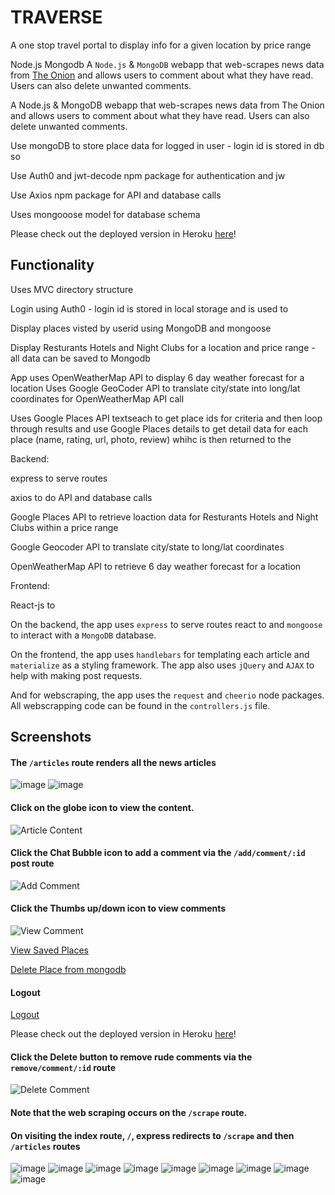 # TRAVERSE

A one stop travel portal to display info for a given location by price range

Node.js Mongodb 
A `Node.js` &amp; `MongoDB` webapp that web-scrapes news data from [The Onion](http://www.theonion.com/) and allows users to comment about what they have read. Users can also delete unwanted comments.

A Node.js & MongoDB webapp that web-scrapes news data from The Onion and allows users to comment about what they have read. Users can also delete unwanted comments.

Use mongoDB to store place data for logged in user - login id is stored in db so 

Use Auth0 and jwt-decode npm package for authentication and jw

Use Axios npm package for API and database calls

Uses mongooose model for database schema

Please check out the deployed version in Heroku [here](https://traverse2.herokuapp.com/)!

## Functionality
Uses MVC directory structure

Login using Auth0 - login id is stored in local storage and is used to 

Display places visted by userid using MongoDB and mongoose

Display Resturants Hotels and Night Clubs for a location and price range - all data can be saved to Mongodb 

App uses OpenWeatherMap API to display 6 day weather forecast for a location
Uses Google GeoCoder API to translate city/state into long/lat coordinates for OpenWeatherMap API call

Uses Google Places API textseach to get place ids for criteria and then loop through results 
and use Google Places details to get detail data for each place (name, rating, url, photo, review) whihc is then returned to the

Backend:

express to serve routes

axios to do API and database calls

Google Places API to retrieve loaction data for Resturants Hotels and Night Clubs within a price range

Google Geocoder API to translate city/state to long/lat coordinates 

OpenWeatherMap API to retrieve 6 day weather forecast for a location

Frontend:

React-js to 




On the backend, the app uses `express` to serve routes react to  and `mongoose` to interact with a `MongoDB` database.

On the frontend, the app uses `handlebars` for templating each article and `materialize` as a styling framework. The app also uses `jQuery` and `AJAX` to help with making post requests.

And for webscraping, the app uses the `request` and `cheerio` node packages. All webscrapping code can be found in the `controllers.js` file.

## Screenshots
#### The `/articles` route renders all the news articles
![image](https://user-images.githubusercontent.com/26799439/35976200-5e5d4aec-0cad-11e8-9f53-45634eb289e1.png)
![image](https://user-images.githubusercontent.com/26799439/35976214-69012f40-0cad-11e8-9f94-534da34da391.png)


#### Click on the globe icon to view the content.
![Article Content](/screenshots/article.png)

#### Click the Chat Bubble icon to add a comment via the `/add/comment/:id` post route
![Add Comment](/screenshots/add-comment.png)

#### Click the Thumbs up/down icon to view comments
![View Comment](/screenshots/view-comment.png)

[View Saved Places](mage](https://user-images.githubusercontent.com/26799439/35977779-fc171372-0cb1-11e8-856e-91ac791549fd.png))



[Delete Place from mongodb ](https://user-images.githubusercontent.com/26799439/35977803-099f98f2-0cb2-11e8-8614-94204718afa7.png)


#### Logout
[Logout](https://user-images.githubusercontent.com/26799439/35977803-099f98f2-0cb2-11e8-8614-94204718afa7.png)

Please check out the deployed version in Heroku [here](https://user-images.githubusercontent.com/26799439/35977803-099f98f2-0cb2-11e8-8614-94204718afa7.png)!
#### Click the Delete button to remove rude comments via the `remove/comment/:id` route
![Delete Comment](https://user-images.githubusercontent.com/26799439/35977803-099f98f2-0cb2-11e8-8614-94204718afa7.png)

#### Note that the web scraping occurs on the `/scrape` route.
#### On visiting the index route, `/`, express redirects to `/scrape` and then `/articles` routes


![image](https://user-images.githubusercontent.com/26799439/35977605-8efb0afa-0cb1-11e8-8f9d-d6f7a1cc49d1.png)
![image](https://user-images.githubusercontent.com/26799439/35977634-a1726d22-0cb1-11e8-9c1a-01e285cb13f4.png)
![image](https://user-images.githubusercontent.com/26799439/35977656-b0fa9e36-0cb1-11e8-8a0d-e8165e0ca1b9.png)
![image](https://user-images.githubusercontent.com/26799439/35977671-bfa0d7e8-0cb1-11e8-853e-2eb54c9212c8.png)
![image](https://user-images.githubusercontent.com/26799439/35977687-c9192ca8-0cb1-11e8-92e8-ab847a0280c5.png)
![image](https://user-images.githubusercontent.com/26799439/35977702-d6b3d26e-0cb1-11e8-8e26-13f84d58ed50.png)
![image](https://user-images.githubusercontent.com/26799439/35977743-eeae3a08-0cb1-11e8-8484-cdb73b560a2f.png)
![image](https://user-images.githubusercontent.com/26799439/35977779-fc171372-0cb1-11e8-856e-91ac791549fd.png)
![image](https://user-images.githubusercontent.com/26799439/35977803-099f98f2-0cb2-11e8-8614-94204718afa7.png)

